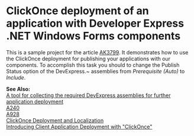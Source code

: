 # ClickOnce deployment of an application with Developer Express .NET Windows Forms components


<p>This is a sample project for the article <a href="https://www.devexpress.com/Support/Center/p/AK3799">AK3799</a>. It demonstrates how to use the ClickOnce deployment for publishing your applications with our components. To accomplish this task you should to change the Publish Status option of the DevExpress.~ assemblies from <i>Prerequisite (Auto)</i> to <i>Include</i>.</p><p><strong>See Also:</strong><strong><br />
</strong><a href="https://www.devexpress.com/Support/Center/p/KA18730">A tool for collecting the required DevExpress assemblies for further application deployment</a><br />
<a href="https://www.devexpress.com/Support/Center/p/A240">A240</a><br />
<a href="https://www.devexpress.com/Support/Center/p/A928">A928</a><br />
<a href="http://msdn2.microsoft.com/en-us/library/ms404266.aspx"><u>ClickOnce Deployment and Localization</u></a><br />
<a href="http://msdn.microsoft.com/library/en-us/dnwinforms/html/clickonce.asp"><u>Introducing Client Application Deployment with "ClickOnce"</u></a></p>

<br/>



